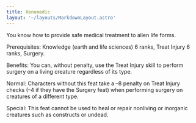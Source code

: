 ```yaml
---
title: Xenomedic
layout: '~/layouts/MarkdownLayout.astro'
---
```

You know how to provide safe medical treatment to alien life forms.

Prerequisites: Knowledge (earth and life sciences) 6 ranks, Treat Injury 6
ranks, Surgery.

Benefits: You can, without penalty, use the Treat Injury skill to perform
surgery on a living creature regardless of its type.

Normal: Characters without this feat take a –8 penalty on Treat Injury checks
(–4 if they have the Surgery feat) when performing surgery on creatures of a
different type.

Special: This feat cannot be used to heal or repair nonliving or inorganic
creatures such as constructs or undead.

